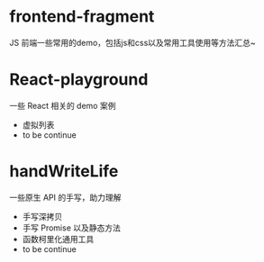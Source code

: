 # frontend-fragment
JS
前端一些常用的demo，包括js和css以及常用工具使用等方法汇总~
# React-playground
一些 React 相关的 demo 案例
+ 虚拟列表
+ to be continue
# handWriteLife
一些原生 API 的手写，助力理解
+ 手写深拷贝
+ 手写 Promise 以及静态方法
+ 函数柯里化通用工具
+ to be continue
